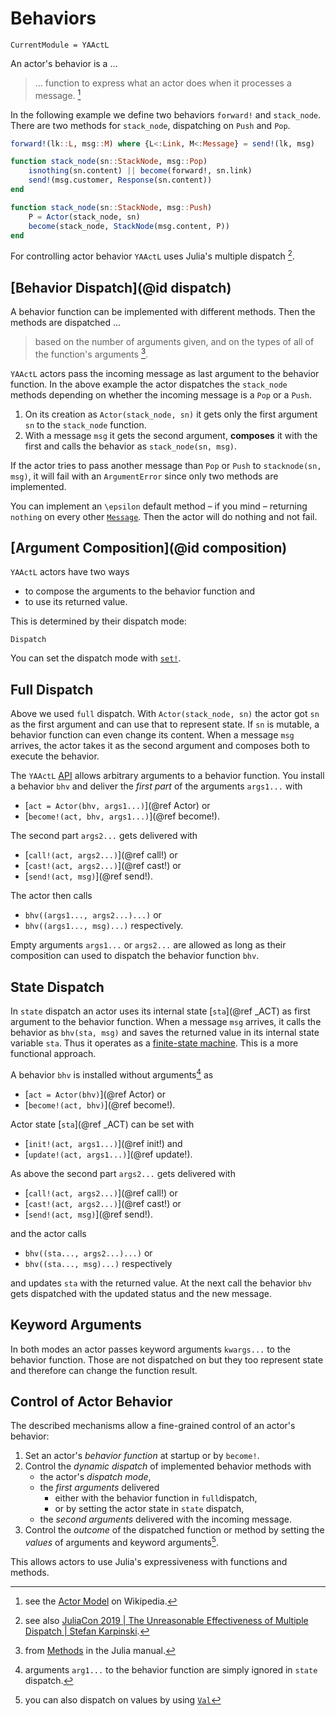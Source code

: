 # Behaviors

```@meta
CurrentModule = YAActL
```

An actor's behavior is a ...

> ... function to express what an actor does when it processes a message. [^1]

In the following example we define two behaviors `forward!` and `stack_node`. There are two methods for `stack_node`, dispatching on `Push` and `Pop`.

```julia
forward!(lk::L, msg::M) where {L<:Link, M<:Message} = send!(lk, msg)

function stack_node(sn::StackNode, msg::Pop)
    isnothing(sn.content) || become(forward!, sn.link)
    send!(msg.customer, Response(sn.content))
end

function stack_node(sn::StackNode, msg::Push)
    P = Actor(stack_node, sn)
    become(stack_node, StackNode(msg.content, P))
end
```

For controlling actor behavior `YAActL` uses Julia's multiple dispatch [^2].

## [Behavior Dispatch](@id dispatch)

A behavior function can be implemented with different methods. Then the methods are dispatched ...

> based on the number of arguments given, and on the types of all of the function's arguments [^3].

`YAActL` actors pass the incoming message as last argument to the behavior function. In the above example the actor dispatches the `stack_node` methods depending on whether the incoming message is a `Pop` or a `Push`. 

1. On its creation as `Actor(stack_node, sn)` it gets only the first argument `sn` to the `stack_node` function. 
2. With a message `msg` it gets the second argument, **composes** it with the first and calls the behavior as `stack_node(sn, msg)`.

If the actor tries to pass another message than `Pop` or `Push` to `stacknode(sn, msg)`, it will fail with an `ArgumentError` since only two methods are implemented.

You can implement an ``\epsilon`` default method – if you mind – returning `nothing` on every other [`Message`](@ref). Then the actor will do nothing and not fail.

## [Argument Composition](@id composition)

`YAActL` actors have two ways

- to compose the arguments to the behavior function and
- to use its returned value.

This is determined by their dispatch mode:

```@docs
Dispatch
```

You can set the dispatch mode with [`set!`](@ref).

## Full Dispatch

Above we used `full` dispatch. With `Actor(stack_node, sn)` the actor got `sn` as the first argument and can use that to represent state. If `sn` is mutable, a behavior function can even change its content. When a message `msg` arrives, the actor takes it as the second argument and composes both to execute the behavior.

The `YAActL` [API](api.md) allows arbitrary arguments to a behavior function. You install a behavior `bhv` and deliver the *first part* of the arguments `args1...` with

- [`act = Actor(bhv, args1...)`](@ref Actor) or
- [`become!(act, bhv, args1...)`](@ref become!).

The second part `args2...` gets delivered with

- [`call!(act, args2...)`](@ref call!) or
- [`cast!(act, args2...)`](@ref cast!) or
- [`send!(act, msg)`](@ref send!).

The actor then calls

- `bhv((args1..., args2...)...)` or
- `bhv((args1..., msg)...)` respectively. 

Empty arguments `args1...` or `args2...` are allowed as long as their composition can used to dispatch the behavior function `bhv`.

## State Dispatch

In `state` dispatch an actor uses its internal state [`sta`](@ref _ACT) as first argument to the behavior function. When a message `msg` arrives, it calls the behavior as `bhv(sta, msg)` and saves the returned value in its internal state variable `sta`. Thus it operates as a [finite-state machine](https://en.wikipedia.org/wiki/Finite-state_machine). This is a more functional approach. 

A behavior `bhv` is installed without arguments[^4] as

- [`act = Actor(bhv)`](@ref Actor) or
- [`become!(act, bhv)`](@ref become!).

Actor state [`sta`](@ref _ACT) can be set with

- [`init!(act, args1...)`](@ref init!) and
- [`update!(act, args1...)`](@ref update!).

As above the second part `args2...` gets delivered with

- [`call!(act, args2...)`](@ref call!) or
- [`cast!(act, args2...)`](@ref cast!) or
- [`send!(act, msg)`](@ref send!).

and the actor calls

- `bhv((sta..., args2...)...)` or
- `bhv((sta..., msg)...)` respectively

and updates `sta` with the returned value. At the next call the behavior `bhv` gets dispatched with the updated status and the new message.

## Keyword Arguments

In both modes an actor passes keyword arguments `kwargs...` to the behavior function. Those are not dispatched on but they too represent state and therefore can change the function result.

## Control of Actor Behavior

The described mechanisms allow a fine-grained control of an actor's behavior:

1. Set an actor's *behavior function* at startup or by `become!`.
2. Control the *dynamic dispatch* of implemented behavior methods with
    - the actor's *dispatch mode*,
    - the *first arguments* delivered 
        - either with the behavior function in `full`dispatch,
        - or by setting the actor state in `state` dispatch,
    - the *second arguments* delivered with the incoming message.
3. Control the *outcome* of the dispatched function or method by setting the *values* of arguments and keyword arguments[^5].

This allows actors to use Julia's expressiveness with functions and methods.

[^1]: see the [Actor Model](https://en.wikipedia.org/wiki/Actor_model#Behaviors) on Wikipedia.
[^2]: see also [JuliaCon 2019 | The Unreasonable Effectiveness of Multiple Dispatch | Stefan Karpinski](https://www.youtube.com/watch?v=kc9HwsxE1OY).
[^3]: from [Methods](https://docs.julialang.org/en/v1/manual/methods/) in the Julia manual.
[^4]: arguments `arg1...` to the behavior function are simply ignored in `state` dispatch.
[^5]: you can also dispatch on values by using [`Val`](https://docs.julialang.org/en/v1/base/base/#Base.Val)
